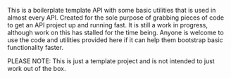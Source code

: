 This is a boilerplate template API with some basic utilities that is used in almost every API. Created for the sole purpose of grabbing pieces of code to get an API project up and running fast. It is still a work in progress, although work on this has stalled for the time being. Anyone is welcome to use the code and utilities provided here if it can help them bootstrap basic functionality faster.

PLEASE NOTE: This is just a template project and is not intended to just work out of the box.